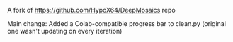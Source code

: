 A fork of https://github.com/HypoX64/DeepMosaics repo

Main change: Added a Colab-compatible progress bar to clean.py (original one wasn't updating on every iteration)
